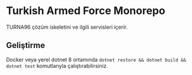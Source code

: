 # Turkish Armed Force Monorepo

TURNA96 çözüm iskeletini ve ilgili servisleri içerir.

## Geliştirme

Docker veya yerel dotnet 8 ortamında `dotnet restore && dotnet build && dotnet test` komutlarıyla çalıştırabilirsiniz.
